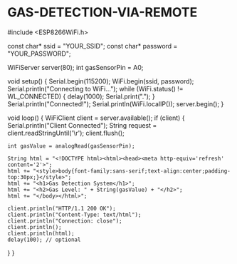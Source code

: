 # GAS-DETECTION-VIA-REMOTE
#include <ESP8266WiFi.h>

const char* ssid = "YOUR_SSID";
const char* password = "YOUR_PASSWORD";

WiFiServer server(80);
int gasSensorPin = A0;

void setup() {
  Serial.begin(115200);
  WiFi.begin(ssid, password);
  Serial.println("Connecting to WiFi...");
  while (WiFi.status() != WL_CONNECTED) {
    delay(1000);
    Serial.print(".");
  }
  Serial.println("Connected!");
  Serial.println(WiFi.localIP());
  server.begin();
}

void loop() {
  WiFiClient client = server.available();
  if (client) {
    Serial.println("Client Connected");
    String request = client.readStringUntil('\r');
    client.flush();

    int gasValue = analogRead(gasSensorPin);

    String html = "<!DOCTYPE html><html><head><meta http-equiv='refresh' content='2'>";
    html += "<style>body{font-family:sans-serif;text-align:center;padding-top:30px;}</style>";
    html += "<h1>Gas Detection System</h1>";
    html += "<h2>Gas Level: " + String(gasValue) + "</h2>";
    html += "</body></html>";

    client.println("HTTP/1.1 200 OK");
    client.println("Content-Type: text/html");
    client.println("Connection: close");
    client.println();
    client.println(html);
    delay(100); // optional
  }
}
